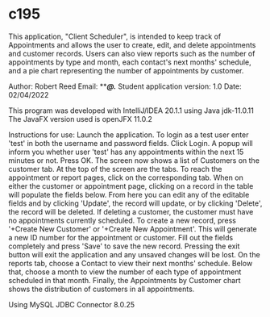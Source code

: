 # c195

This application, "Client Scheduler", is intended to keep track of Appointments and allows the user
to create, edit, and delete appointments and customer records.  Users can also view reports such as
the number of appointments by type and month, each contact's next months' schedule, and a pie chart
representing the number of appointments by customer.

Author: Robert Reed
Email: ********@***.***
Student application version: 1.0
Date: 02/04/2022

This program was developed with IntelliJ/IDEA 20.1.1 using Java jdk-11.0.11
The JavaFX version used is openJFX 11.0.2

Instructions for use:
Launch the application.  To login as a test user enter 'test' in both the username and password fields.  Click Login.
A popup will inform you whether user 'test' has any appointments within the next 15 minutes or not.  Press OK.
The screen now shows a list of Customers on the customer tab.  At the top of the screen are the tabs.  To reach the
appointment or report pages, click on the corresponding tab.  When on either the customer or appointment page, clicking
on a record in the table will populate the fields below.  From here you can edit any of the editable fields and by
clicking 'Update', the record will update, or by clicking 'Delete', the record will be deleted.  If deleting a customer,
the customer must have no appointments currently scheduled.  To create a new record, press '+Create New Customer' or
'+Create New Appointment'.  This will generate a new ID number for the appointment or customer. Fill out the fields
completely and press 'Save' to save the new record.  Pressing the exit button will exit the application and any unsaved
changes will be lost.  On the reports tab, choose a Contact to view their next months' schedule.  Below that, choose
a month to view the number of each type of appointment scheduled in that month.  Finally, the Appointments by Customer
chart shows the distribution of customers in all appointments.



Using MySQL JDBC Connector 8.0.25
